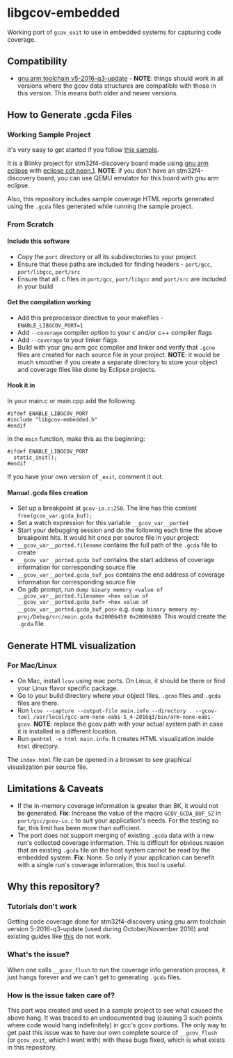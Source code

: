 # libgcov-embedded
Working port of `gcov_exit` to use in embedded systems for capturing code coverage.
## Compatibility
- [gnu arm toolchain v5-2016-q3-update](https://launchpad.net/gcc-arm-embedded/5.0/5-2016-q3-update) - **NOTE**: things should work in all versions where the gcov data structures are compatible with those in this version. This means both older and newer versions.

## How to Generate .gcda Files
### Working Sample Project
It's very easy to get started if you follow [this sample](https://github.com/reeteshranjan/libgcov-embedded-example).

It is a Blinky project for stm32f4-discovery board made using [gnu arm eclipse](http://gnuarmeclipse.github.io/) with [eclipse cdt neon.1](http://www.eclipse.org/downloads/packages/eclipse-ide-cc-developers/neon1a). **NOTE**: if you don't have an stm32f4-discovery board, you can use QEMU emulator for this board with gnu arm eclipse.

Also, this repository includes sample coverage HTML reports generated using the `.gcda` files generated while running the sample project.
### From Scratch
#### Include this software
- Copy the `port` directory or all its subdirectories to your project
- Ensure that these paths are included for finding headers - `port/gcc`, `port/libgcc`, `port/src`
- Ensure that all .c files in `port/gcc`, `port/libgcc` and `port/src` are included in your build

#### Get the compilation working
- Add this preprocessor directive to your makefiles - `ENABLE_LIBGCOV_PORT=1`
- Add `--coverage` compiler option to your c and/or c++ compiler flags
- Add `--coverage` to your linker flags
- Build with your gnu arm gcc compiler and linker and verify that `.gcno` files are created for each source file in your project. **NOTE**: it would be much smoother if you create a separate directory to store your object and coverage files like done by Eclipse projects.

#### Hook it in
In your main.c or main.cpp add the following.
```
#ifdef ENABLE_LIBGCOV_PORT
#include "libgcov-embedded.h"
#endif
```
In the `main` function, make this as the beginning:
```
#ifdef ENABLE_LIBGCOV_PORT
  static_init();
#endif
```

If you have your own version of `_exit`, comment it out.

#### Manual .gcda files creation
- Set up a breakpoint at `gcov-io.c:250`. The line has this content `free(gcov_var.gcda_buf);`
- Set a watch expression for this variable `__gcov_var__ported`
- Start your debugging session and do the following each time the above breakpoint hits. It would hit once per source file in your project:
 - `__gcov_var__ported.filename` contains the full path of the `.gcda` file to create
 - `__gcov_var__ported.gcda_buf` contains the start address of coverage information for corresponding source file
 - `__gcov_var__ported.gcda_buf_pos` contains the end address of coverage information for corresponding source file
 - On gdb prompt, run `dump binary memory <value of __gcov_var__ported.filename> <hex value of __gcov_var__ported.gcda_buf> <hex value of __gcov_var__ported.gcda_buf_pos>` e.g. `dump binary memory my-proj/Debug/src/main.gcda 0x20006450 0x20006880`. This would create the `.gcda` file.

## Generate HTML visualization
### For Mac/Linux
- On Mac, install `lcov` using mac ports. On Linux, it should be there or find your Linux flavor specific package.
- Go to your build directory where your object files, `.gcno` files and `.gcda` files are there.
- Run `lcov --capture --output-file main.info --directory . --gcov-tool /usr/local/gcc-arm-none-eabi-5_4-2016q3/bin/arm-none-eabi-gcov`. **NOTE**: replace the gcov path with your actual system path in case it is installed in a different location.
- Run `genhtml -o html main.info`. It creates HTML visualization inside `html` directory.

The `index.html` file can be opened in a browser to see graphical visualization per source file.
## Limitations & Caveats
- If the in-memory coverage information is greater than 8K, it would not be generated. **Fix**: Increase the value of the macro `GCOV_GCDA_BUF_SZ` in `port/gcc/gcov-io.c` to suit your application's needs. For the testing so far, this limit has been more than sufficient.
- The port does not support merging of existing `.gcda` data with a new run's collected coverage information. This is difficult for obvious reason that an existing `.gcda` file on the host system cannot be read by the embedded system. **Fix**: None. So only if your application can benefit with a single run's coverage information, this tool is useful.

## Why this repository?
### Tutorials don't work
Getting code coverage done for stm32f4-discovery using gnu arm toolchain version 5-2016-q3-update (used during October/November 2016) and existing guides like [this](https://mcuoneclipse.com/2014/12/26/code-coverage-for-embedded-target-with-eclipse-gcc-and-gcov/) do not work.
### What's the issue?
When one calls `__gcov_flush` to run the coverage info generation process, it just hangs forever and we can't get to generating `.gcda` files.
### How is the issue taken care of?
This port was created and used in a sample project to see what caused the above hang. It was traced to an undocumented bug (causing 3 such points where code would hang indefinitely) in gcc's gcov portions. The only way to get past this issue was to have our own complete source of `__gcov_flush` (or `gcov_exit`, which I went with) with these bugs fixed, which is what exists in this repository.
